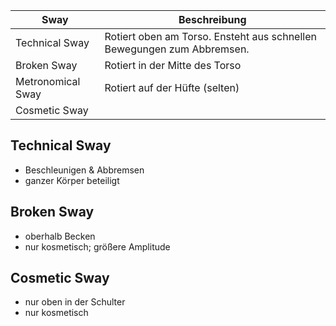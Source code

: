 | Sway              | Beschreibung                                                           |
| ----------------- | ---------------------------------------------------------------------- |
| Technical Sway    | Rotiert oben am Torso. Ensteht aus schnellen Bewegungen zum Abbremsen. |
| Broken Sway       | Rotiert in der Mitte des Torso                                         |
| Metronomical Sway | Rotiert auf der Hüfte (selten)                                         |
| Cosmetic Sway     |                                                                        |

## Technical Sway
* Beschleunigen & Abbremsen
* ganzer Körper beteiligt

## Broken Sway
* oberhalb Becken
* nur kosmetisch; größere Amplitude

## Cosmetic Sway
* nur oben in der Schulter
* nur kosmetisch